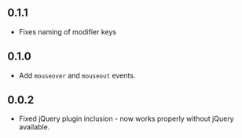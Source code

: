 ## 0.1.1

* Fixes naming of modifier keys

## 0.1.0

* Add `mouseover` and `mouseout` events.

## 0.0.2

* Fixed jQuery plugin inclusion - now works properly without jQuery available.
